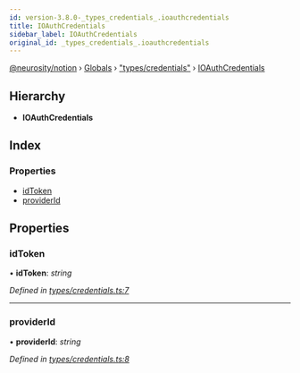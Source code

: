 ```yaml
---
id: version-3.8.0-_types_credentials_.ioauthcredentials
title: IOAuthCredentials
sidebar_label: IOAuthCredentials
original_id: _types_credentials_.ioauthcredentials
---
```


[@neurosity/notion](../index.md) › [Globals](../globals.md) › ["types/credentials"](../modules/_types_credentials_.md) › [IOAuthCredentials](_types_credentials_.ioauthcredentials.md)

## Hierarchy

* **IOAuthCredentials**

## Index

### Properties

* [idToken](_types_credentials_.ioauthcredentials.md#idtoken)
* [providerId](_types_credentials_.ioauthcredentials.md#providerid)

## Properties

###  idToken

• **idToken**: *string*

*Defined in [types/credentials.ts:7](https://github.com/neurosity/notion-js/blob/58d781f/src/types/credentials.ts#L7)*

___

###  providerId

• **providerId**: *string*

*Defined in [types/credentials.ts:8](https://github.com/neurosity/notion-js/blob/58d781f/src/types/credentials.ts#L8)*

